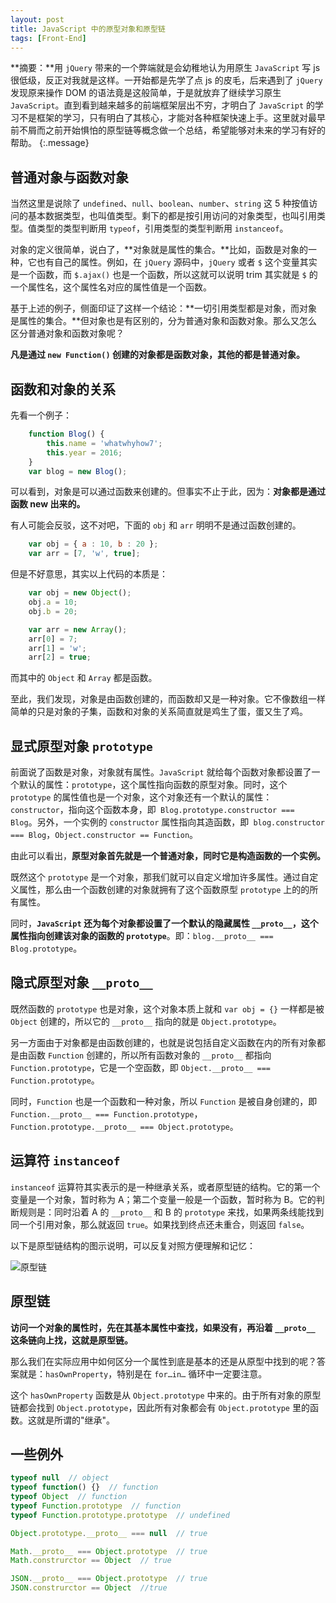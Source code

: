 ```yaml
---
layout: post
title: JavaScript 中的原型对象和原型链
tags: [Front-End]
---
```


**摘要：**用 `jQuery` 带来的一个弊端就是会幼稚地认为用原生 `JavaScript` 写 js 很低级，反正对我就是这样。一开始都是先学了点 js 的皮毛，后来遇到了 `jQuery` 发现原来操作 DOM 的语法竟是这般简单，于是就放弃了继续学习原生 `JavaScript`。直到看到越来越多的前端框架层出不穷，才明白了 `JavaScript` 的学习不是框架的学习，只有明白了其核心，才能对各种框架快速上手。这里就对最早前不屑而之前开始惧怕的原型链等概念做一个总结，希望能够对未来的学习有好的帮助。 
{:.message}

## 普通对象与函数对象

当然这里是说除了 `undefined`、`null`、`boolean`、`number`、`string` 这 5 种按值访问的基本数据类型，也叫值类型。剩下的都是按引用访问的对象类型，也叫引用类型。值类型的类型判断用 `typeof`，引用类型的类型判断用 `instanceof`。

对象的定义很简单，说白了，**对象就是属性的集合。**比如，函数是对象的一种，它也有自己的属性。例如，在 `jQuery` 源码中，`jQuery` 或者 `$` 这个变量其实是一个函数，而 `$.ajax()` 也是一个函数，所以这就可以说明 trim 其实就是 `$` 的一个属性名，这个属性名对应的属性值是一个函数。

基于上述的例子，侧面印证了这样一个结论：**一切引用类型都是对象，而对象是属性的集合。**但对象也是有区别的，分为普通对象和函数对象。那么又怎么区分普通对象和函数对象呢？

**凡是通过 `new Function()` 创建的对象都是函数对象，其他的都是普通对象。**

## 函数和对象的关系

先看一个例子：

```js
    function Blog() {
        this.name = 'whatwhyhow7';
        this.year = 2016;
    }
    var blog = new Blog();
```

可以看到，对象是可以通过函数来创建的。但事实不止于此，因为：**对象都是通过函数 new 出来的。**

有人可能会反驳，这不对吧，下面的 `obj` 和 `arr` 明明不是通过函数创建的。

```js
    var obj = { a : 10, b : 20 };
    var arr = [7, 'w', true];
```

但是不好意思，其实以上代码的本质是：

```js
    var obj = new Object();
    obj.a = 10;
    obj.b = 20;

    var arr = new Array();
    arr[0] = 7;
    arr[1] = 'w';
    arr[2] = true;
```

而其中的 `Object` 和 `Array` 都是函数。

至此，我们发现，对象是由函数创建的，而函数却又是一种对象。它不像数组一样简单的只是对象的子集，函数和对象的关系简直就是鸡生了蛋，蛋又生了鸡。

## 显式原型对象 `prototype`

前面说了函数是对象，对象就有属性。`JavaScript` 就给每个函数对象都设置了一个默认的属性：`prototype`，这个属性指向函数的原型对象。同时，这个 `prototype` 的属性值也是一个对象，这个对象还有一个默认的属性：`constructor`，指向这个函数本身，即` Blog.prototype.constructor === Blog`。另外，一个实例的 `constructor` 属性指向其造函数，即` blog.constructor === Blog`，`Object.constructor == Function`。

由此可以看出，**原型对象首先就是一个普通对象，同时它是构造函数的一个实例。**

既然这个 `prototype` 是一个对象，那我们就可以自定义增加许多属性。通过自定义属性，那么由一个函数创建的对象就拥有了这个函数原型 `prototype` 上的的所有属性。

同时，**`JavaScript` 还为每个对象都设置了一个默认的隐藏属性 `__proto__`，这个属性指向创建该对象的函数的 `prototype`**。即：`blog.__proto__ === Blog.prototype`。

## 隐式原型对象 `__proto__`

既然函数的 `prototype` 也是对象，这个对象本质上就和 `var obj = {}` 一样都是被 `Object` 创建的，所以它的 `__proto__` 指向的就是 `Object.prototype`。

另一方面由于对象都是由函数创建的，也就是说包括自定义函数在内的所有对象都是由函数 `Function` 创建的，所以所有函数对象的 `__proto__` 都指向 `Function.prototype`，它是一个空函数，即 `Object.__proto__ === Function.prototype`。

同时，`Function` 也是一个函数和一种对象，所以 `Function` 是被自身创建的，即 `Function.__proto__ === Function.prototype`，`Function.prototype.__proto__ === Object.prototype`。

## 运算符 `instanceof`

`instanceof` 运算符其实表示的是一种继承关系，或者原型链的结构。它的第一个变量是一个对象，暂时称为 A；第二个变量一般是一个函数，暂时称为 B。它的判断规则是：同时沿着 A 的 `__proto__` 和 B 的 `prototype` 来找，如果两条线能找到同一个引用对象，那么就返回 `true`。如果找到终点还未重合，则返回 `false`。

以下是原型链结构的图示说明，可以反复对照方便理解和记忆：

![原型链](/blog/assets/img/docs/JavaScript-Prototype/01.png)

## 原型链

**访问一个对象的属性时，先在其基本属性中查找，如果没有，再沿着 `__proto__` 这条链向上找，这就是原型链。**

那么我们在实际应用中如何区分一个属性到底是基本的还是从原型中找到的呢？答案就是：`hasOwnProperty`，特别是在 `for…in…` 循环中一定要注意。

这个 `hasOwnProperty` 函数是从 `Object.prototype` 中来的。由于所有对象的原型链都会找到 `Object.prototype`，因此所有对象都会有 `Object.prototype` 里的函数。这就是所谓的"继承"。

## 一些例外

```js
typeof null  // object
typeof function() {}  // function
typeof Object  // function
typeof Function.prototype  // function
typeof Function.prototype.prototype  // undefined

Object.prototype.__proto__ === null  // true

Math.__proto__ === Object.prototype  // true
Math.construrctor == Object  // true

JSON.__proto__ === Object.prototype  // true
JSON.construrctor == Object  //true
```